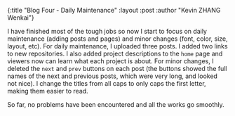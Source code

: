 {:title  "Blog Four - Daily Maintenance"
 :layout :post
 :author "Kevin ZHANG Wenkai"}

I have finished most of the tough jobs so now I start to focus on daily maintenance (adding posts and pages) and minor changes (font, color, size, layout, etc). For daily maintenance, I uploaded three posts. I added two links to new repositories. I also added project descriptions to the ```home``` page and viewers now can learn what each project is about. For minor changes, I deleted the ```next``` and ```prev``` buttons on each post (the buttons showed the full names of the next and previous posts, which were very long, and looked not nice). I change the titles from all caps to only caps the first letter, making them easier to read.

So far, no problems have been encountered and all the works go smoothly.